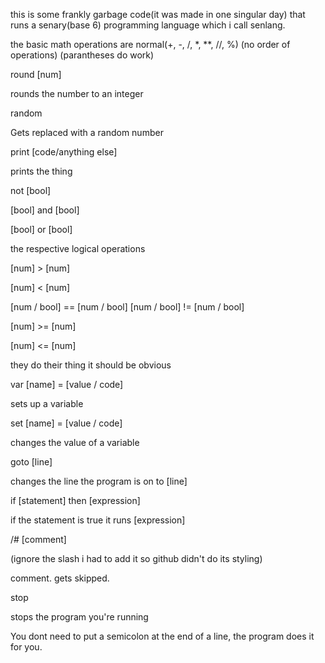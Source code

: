 this is some frankly garbage code(it was made in one singular day) that runs a senary(base 6) programming language which i call senlang.

the basic math operations are normal(+, -, /, *, **, //, %)
(no order of operations)
(parantheses do work)

round [num]

rounds the number to an integer


random

Gets replaced with a random number


print [code/anything else]

prints the thing


not [bool]

[bool] and [bool]

[bool] or [bool]

the respective logical operations


[num] > [num]

[num] < [num]

[num / bool] == [num / bool]
[num / bool] != [num / bool]

[num] >= [num]

[num] <= [num]

they do their thing it should be obvious


var [name] = [value / code]

sets up a variable


set [name] = [value / code]

changes the value of a variable


goto [line]

changes the line the program is on to [line]


if [statement] then [expression]

if the statement is true it runs [expression]


/# [comment]

(ignore the slash i had to add it so github didn't do its styling)

comment. gets skipped.


stop

stops the program you're running


You dont need to put a semicolon at the end of a line, the program does it for you.

